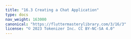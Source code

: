 ```yaml
---
title: "16.3 Creating a Chat Application"
type: docs
nav_weight: 163000
canonical: "https://fluttermasterylibrary.com/3/16/3"
license: "© 2023 Tokenizer Inc. CC BY-NC-SA 4.0"
---
```

